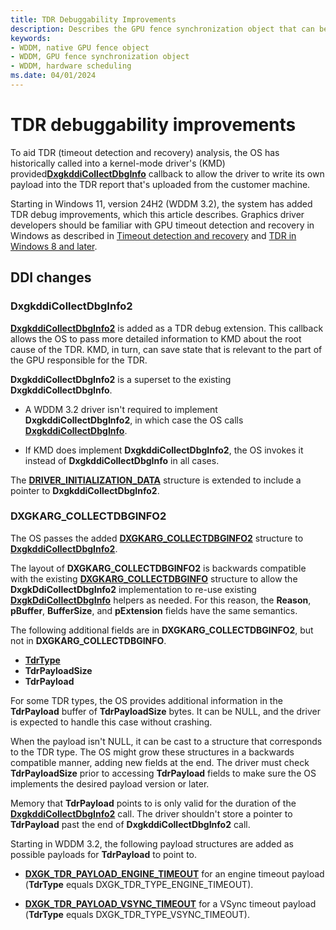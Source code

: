 ```yaml
---
title: TDR Debuggability Improvements
description: Describes the GPU fence synchronization object that can be used for true GPU-to-GPU synchronization in GPU hardware scheduling stage 2.
keywords:
- WDDM, native GPU fence object
- WDDM, GPU fence synchronization object
- WDDM, hardware scheduling
ms.date: 04/01/2024
---
```


# TDR debuggability improvements

To aid TDR (timeout detection and recovery) analysis, the OS has historically called into a kernel-mode driver's (KMD) provided[**DxgkddiCollectDbgInfo**](/windows-hardware/drivers/ddi/d3dkmddi/nc-d3dkmddi-dxgkddi_collectdbginfo) callback to allow the driver to write its own payload into the TDR report that's uploaded from the customer machine.

Starting in Windows 11, version 24H2 (WDDM 3.2), the system has added TDR debug improvements, which this article describes. Graphics driver developers should be familiar with GPU timeout detection and recovery in Windows as described in [Timeout detection and recovery](timeout-detection-and-recovery.md) and [TDR in Windows 8 and later](tdr-changes-in-windows-8.md).

## DDI changes

### DxgkddiCollectDbgInfo2

[**DxgkddiCollectDbgInfo2**](/windows-hardware/drivers/ddi/d3dkmddi/nc-d3dkmddi-dxgkddi_collectdbginfo2) is added as a TDR debug extension. This callback allows the OS to pass more detailed information to KMD about the root cause of the TDR. KMD, in turn, can save state that is relevant to the part of the GPU responsible for the TDR.

**DxgkddiCollectDbgInfo2** is a superset to the existing **DxgkddiCollectDbgInfo**.

* A WDDM 3.2 driver isn't required to implement **DxgkddiCollectDbgInfo2**, in which case the OS calls [**DxgkddiCollectDbgInfo**](/windows-hardware/drivers/ddi/d3dkmddi/nc-d3dkmddi-dxgkddi_collectdbginfo).

* If KMD does implement **DxgkddiCollectDbgInfo2**, the OS invokes it instead of **DxgkddiCollectDbgInfo** in all cases.

The [**DRIVER_INITIALIZATION_DATA**](/windows-hardware/drivers/ddi/dispmprt/ns-dispmprt-_driver_initialization_data) structure is extended to include a pointer to **DxgkddiCollectDbgInfo2**.

### DXGKARG_COLLECTDBGINFO2

The OS passes the added [**DXGKARG_COLLECTDBGINFO2**](/windows-hardware/drivers/ddi/d3dkmddi/ns-d3dkmddi-dxgkarg_collectdbginfo2) structure to [**DxgkddiCollectDbgInfo2**](/windows-hardware/drivers/ddi/d3dkmddi/nc-d3dkmddi-dxgkddi_collectdbginfo2).

The layout of **DXGKARG_COLLECTDBGINFO2** is backwards compatible with the existing [**DXGKARG_COLLECTDBGINFO**](/windows-hardware/drivers/ddi/d3dkmddi/ns-d3dkmddi-_dxgkarg_collectdbginfo) structure to allow the **DxgkDdiCollectDbgInfo2** implementation to re-use existing [**DxgkDdiCollectDbgInfo**](/windows-hardware/drivers/ddi/d3dkmddi/nc-d3dkmddi-dxgkddi_collectdbginfo) helpers as needed. For this reason, the **Reason**, **pBuffer**, **BufferSize**, and **pExtension** fields have the same semantics.

The following additional fields are in **DXGKARG_COLLECTDBGINFO2**, but not in **DXGKARG_COLLECTDBGINFO**.

* [**TdrType**](/windows-hardware/drivers/ddi/d3dkmddi/ne-d3dkmddi-dxgk_tdr_type)
* **TdrPayloadSize**
* **TdrPayload**

For some TDR types, the OS provides additional information in the **TdrPayload** buffer of **TdrPayloadSize** bytes. It can be NULL, and the driver is expected to handle this case without crashing.

When the payload isn't NULL, it can be cast to a structure that corresponds to the TDR type. The OS might grow these structures in a backwards compatible manner, adding new fields at the end. The driver must check **TdrPayloadSize** prior to accessing **TdrPayload** fields to make sure the OS implements the desired payload version or later.

Memory that **TdrPayload** points to is only valid for the duration of the [**DxgkddiCollectDbgInfo2**](/windows-hardware/drivers/ddi/d3dkmddi/nc-d3dkmddi-dxgkddi_collectdbginfo2) call. The driver shouldn't store a pointer to **TdrPayload** past the end of **DxgkddiCollectDbgInfo2** call.

Starting in WDDM 3.2, the following payload structures are added as possible payloads for **TdrPayload** to point to.

* [**DXGK_TDR_PAYLOAD_ENGINE_TIMEOUT**](/windows-hardware/drivers/ddi/d3dkmddi/ns-d3dkmddi-dxgk_tdr_payload_engine_timeout) for an engine timeout payload (**TdrType** equals DXGK_TDR_TYPE_ENGINE_TIMEOUT).

* [**DXGK_TDR_PAYLOAD_VSYNC_TIMEOUT**](/windows-hardware/drivers/ddi/d3dkmddi/ns-d3dkmddi-dxgk_tdr_payload_vsync_timeout) for a VSync timeout payload (**TdrType** equals DXGK_TDR_TYPE_VSYNC_TIMEOUT).
